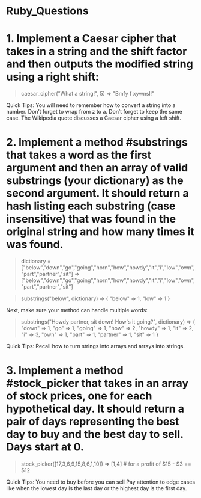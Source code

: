 # Ruby_Questions


# 1. Implement a Caesar cipher that takes in a string and the shift factor and then outputs the modified string using a right shift:

  > caesar_cipher("What a string!", 5)
  => "Bmfy f xywnsl!"

Quick Tips:
    You will need to remember how to convert a string into a number.
    Don’t forget to wrap from z to a.
    Don’t forget to keep the same case.
    The Wikipedia quote discusses a Caesar cipher using a left shift.


# 2. Implement a method #substrings that takes a word as the first argument and then an array of valid substrings (your dictionary) as the second argument. It should return a hash listing each substring (case insensitive) that was found in the original string and how many times it was found.

  > dictionary = ["below","down","go","going","horn","how","howdy","it","i","low","own","part","partner","sit"]
  => ["below","down","go","going","horn","how","howdy","it","i","low","own","part","partner","sit"]

  > substrings("below", dictionary)
  => { "below" => 1, "low" => 1 }
  
Next, make sure your method can handle multiple words:

  > substrings("Howdy partner, sit down! How's it going?", dictionary)
  => { "down" => 1, "go" => 1, "going" => 1, "how" => 2, "howdy" => 1, "it" => 2, "i" => 3, "own" => 1, "part" => 1, "partner" => 1, "sit" => 1 }

Quick Tips:
    Recall how to turn strings into arrays and arrays into strings.



# 3. Implement a method #stock_picker that takes in an array of stock prices, one for each hypothetical day. It should return a pair of days representing the best day to buy and the best day to sell. Days start at 0.

  > stock_picker([17,3,6,9,15,8,6,1,10])
  => [1,4]  # for a profit of $15 - $3 == $12

Quick Tips:
  You need to buy before you can sell
  Pay attention to edge cases like when the lowest day is the last day or the highest day is the first day.
